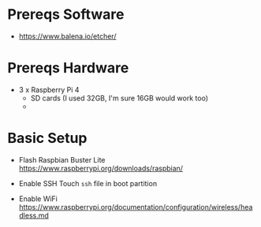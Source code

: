 # Prereqs Software
- https://www.balena.io/etcher/
  
# Prereqs Hardware
- 3 x Raspberry Pi 4
  - SD cards (I used 32GB, I'm sure 16GB would work too)
  - 

# Basic Setup 

- Flash Raspbian Buster Lite
https://www.raspberrypi.org/downloads/raspbian/

- Enable SSH
Touch `ssh` file in boot partition

- Enable WiFi
https://www.raspberrypi.org/documentation/configuration/wireless/headless.md
